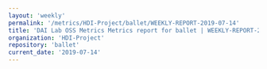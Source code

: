 ```yaml
---
layout: 'weekly'
permalink: '/metrics/HDI-Project/ballet/WEEKLY-REPORT-2019-07-14'
title: 'DAI Lab OSS Metrics Metrics report for ballet | WEEKLY-REPORT-2019-07-14'
organization: 'HDI-Project'
repository: 'ballet'
current_date: '2019-07-14'
---
```

